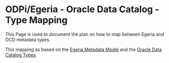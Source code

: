 # ODPi/Egeria - Oracle Data Catalog - Type Mapping

This Page is used to document the plan on how to map between 
Egeria and OCD metadata types.

This mapping as based on the [Egeria Metadata Model](https://egeria.odpi.org/open-metadata-implementation/repository-services/docs/metadata-meta-model.html) and the [Oracle Data Catalog Types](https://docs.oracle.com/en-us/iaas/api/#/en/data-catalog/20190325/).
